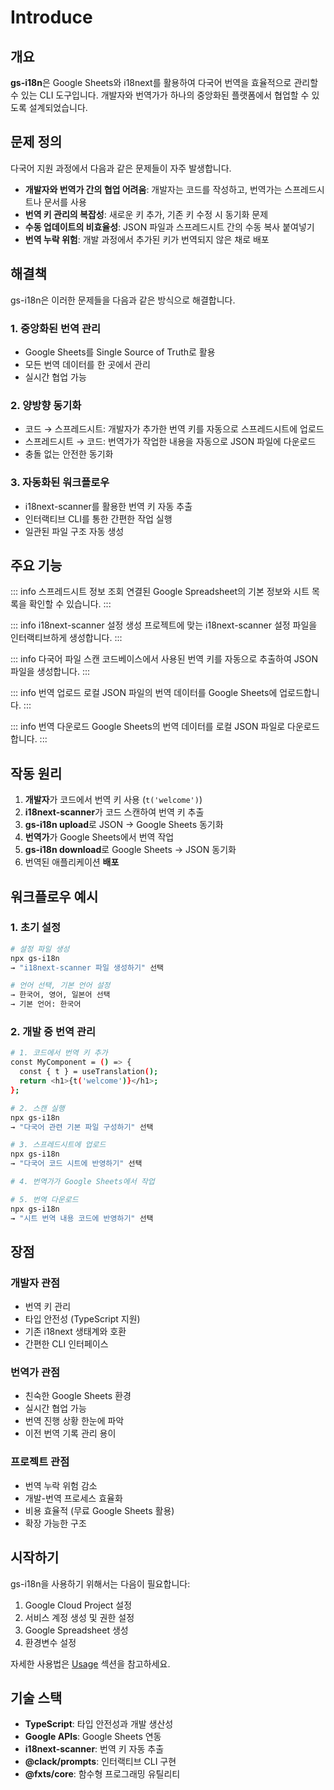 # Introduce

## 개요

**gs-i18n**은 Google Sheets와 i18next를 활용하여 다국어 번역을 효율적으로 관리할 수 있는 CLI 도구입니다. 개발자와 번역가가 하나의 중앙화된 플랫폼에서 협업할 수 있도록 설계되었습니다.

## 문제 정의

다국어 지원 과정에서 다음과 같은 문제들이 자주 발생합니다.

- **개발자와 번역가 간의 협업 어려움**: 개발자는 코드를 작성하고, 번역가는 스프레드시트나 문서를 사용
- **번역 키 관리의 복잡성**: 새로운 키 추가, 기존 키 수정 시 동기화 문제
- **수동 업데이트의 비효율성**: JSON 파일과 스프레드시트 간의 수동 복사 붙여넣기
- **번역 누락 위험**: 개발 과정에서 추가된 키가 번역되지 않은 채로 배포

## 해결책

gs-i18n은 이러한 문제들을 다음과 같은 방식으로 해결합니다.

### 1. 중앙화된 번역 관리

- Google Sheets를 Single Source of Truth로 활용
- 모든 번역 데이터를 한 곳에서 관리
- 실시간 협업 가능

### 2. 양방향 동기화

- 코드 → 스프레드시트: 개발자가 추가한 번역 키를 자동으로 스프레드시트에 업로드
- 스프레드시트 → 코드: 번역가가 작업한 내용을 자동으로 JSON 파일에 다운로드
- 충돌 없는 안전한 동기화

### 3. 자동화된 워크플로우

- i18next-scanner를 활용한 번역 키 자동 추출
- 인터랙티브 CLI를 통한 간편한 작업 실행
- 일관된 파일 구조 자동 생성

## 주요 기능

::: info 스프레드시트 정보 조회
연결된 Google Spreadsheet의 기본 정보와 시트 목록을 확인할 수 있습니다.
:::

::: info i18next-scanner 설정 생성
프로젝트에 맞는 i18next-scanner 설정 파일을 인터랙티브하게 생성합니다.
:::

::: info 다국어 파일 스캔
코드베이스에서 사용된 번역 키를 자동으로 추출하여 JSON 파일을 생성합니다.
:::

::: info 번역 업로드
로컬 JSON 파일의 번역 데이터를 Google Sheets에 업로드합니다.
:::

::: info 번역 다운로드
Google Sheets의 번역 데이터를 로컬 JSON 파일로 다운로드합니다.
:::

## 작동 원리

1. **개발자**가 코드에서 번역 키 사용 (`t('welcome')`)
2. **i18next-scanner**가 코드 스캔하여 번역 키 추출
3. **gs-i18n upload**로 JSON → Google Sheets 동기화
4. **번역가**가 Google Sheets에서 번역 작업
5. **gs-i18n download**로 Google Sheets → JSON 동기화
6. 번역된 애플리케이션 **배포**

## 워크플로우 예시

### 1. 초기 설정

```bash
# 설정 파일 생성
npx gs-i18n
→ "i18next-scanner 파일 생성하기" 선택

# 언어 선택, 기본 언어 설정
→ 한국어, 영어, 일본어 선택
→ 기본 언어: 한국어
```

### 2. 개발 중 번역 관리

```bash
# 1. 코드에서 번역 키 추가
const MyComponent = () => {
  const { t } = useTranslation();
  return <h1>{t('welcome')}</h1>;
};

# 2. 스캔 실행
npx gs-i18n
→ "다국어 관련 기본 파일 구성하기" 선택

# 3. 스프레드시트에 업로드
npx gs-i18n
→ "다국어 코드 시트에 반영하기" 선택

# 4. 번역가가 Google Sheets에서 작업

# 5. 번역 다운로드
npx gs-i18n
→ "시트 번역 내용 코드에 반영하기" 선택
```

## 장점

### 개발자 관점

- 번역 키 관리
- 타입 안전성 (TypeScript 지원)
- 기존 i18next 생태계와 호환
- 간편한 CLI 인터페이스

### 번역가 관점

- 친숙한 Google Sheets 환경
- 실시간 협업 가능
- 번역 진행 상황 한눈에 파악
- 이전 번역 기록 관리 용이

### 프로젝트 관점

- 번역 누락 위험 감소
- 개발-번역 프로세스 효율화
- 비용 효율적 (무료 Google Sheets 활용)
- 확장 가능한 구조

## 시작하기

gs-i18n을 사용하기 위해서는 다음이 필요합니다:

1. Google Cloud Project 설정
2. 서비스 계정 생성 및 권한 설정
3. Google Spreadsheet 생성
4. 환경변수 설정

자세한 사용법은 [Usage](/usage) 섹션을 참고하세요.

## 기술 스택

- **TypeScript**: 타입 안전성과 개발 생산성
- **Google APIs**: Google Sheets 연동
- **i18next-scanner**: 번역 키 자동 추출
- **@clack/prompts**: 인터랙티브 CLI 구현
- **@fxts/core**: 함수형 프로그래밍 유틸리티
